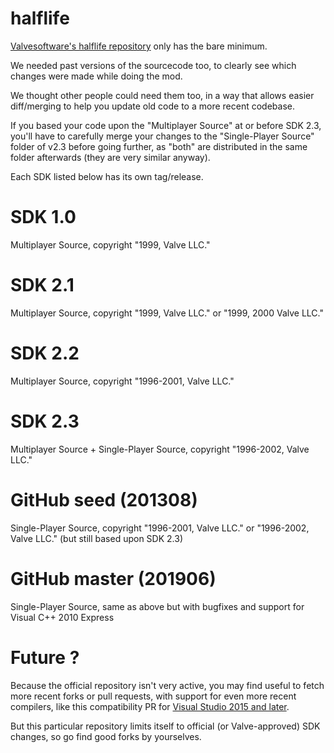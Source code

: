 # halflife
[Valvesoftware's halflife repository](https://github.com/ValveSoftware/halflife) only has the bare minimum.

We needed past versions of the sourcecode too, to clearly see which changes were made while doing the mod.

We thought other people could need them too, in a way that allows easier diff/merging to help you update old
code to a more recent codebase.

If you based your code upon the "Multiplayer Source" at or before SDK 2.3, you'll have to carefully merge
your changes to the "Single-Player Source" folder of v2.3 before going further, as "both" are distributed in
the same folder afterwards (they are very similar anyway).

Each SDK listed below has its own tag/release.

# SDK 1.0
Multiplayer Source, copyright "1999, Valve LLC."

# SDK 2.1
Multiplayer Source, copyright "1999, Valve LLC." or "1999, 2000 Valve LLC."

# SDK 2.2
Multiplayer Source, copyright "1996-2001, Valve LLC."

# SDK 2.3
Multiplayer Source + Single-Player Source, copyright "1996-2002, Valve LLC."

# GitHub seed (201308)
Single-Player Source, copyright "1996-2001, Valve LLC." or "1996-2002, Valve LLC." (but still based upon SDK 2.3)

# GitHub master (201906)
Single-Player Source, same as above but with bugfixes and support for Visual C++ 2010 Express

# Future ?
Because the official repository isn't very active, you may find useful to fetch more recent forks or
pull requests, with support for even more recent compilers, like this compatibility PR for
[Visual Studio 2015 and later](https://github.com/ValveSoftware/halflife/pull/1784).

But this particular repository limits itself to official (or Valve-approved) SDK changes, so go find good forks by yourselves.

